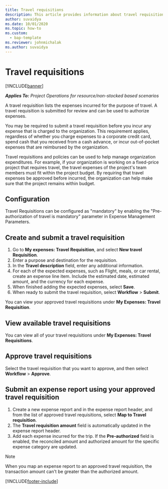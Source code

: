 ```yaml
---
title: Travel requisitions
description: This article provides information about travel requisitions.
author: suvaidya
ms.date: 10/01/2020
ms.topic: how-to
ms.custom: 
  - bap-template
ms.reviewer: johnmichalak
ms.author: suvaidya
---
```


# Travel requisitions

[!INCLUDE[banner](../includes/banner.md)]

_**Applies To:** Project Operations for resource/non-stocked based scenarios_

A travel requisition lists the expenses incurred for the purpose of travel. A travel requisition is submitted for review and can be used to authorize expenses.

You may be required to submit a travel requisition before you incur any expense that is charged to the organization. This requirement applies, regardless of whether you charge expenses to a corporate credit card, spend cash that you received from a cash advance, or incur out-of-pocket expenses that are reimbursed by the organization.

Travel requisitions and policies can be used to help manage organization expenditures. For example, if your organization is working on a fixed-price project that requires travel, the travel expenses of the project's team members must fit within the project budget. By requiring that travel expenses be approved before incurred, the organization can help make sure that the project remains within budget.

## Configuration 

Travel Requisitions can be configured as "mandatory" by enabling the "Pre-authorization of travel is mandatory" parameter in Expense Management Parameters. 

## Create and submit a travel requisition

1. Go to **My expenses: Travel Requisition**, and select **New travel Requisition**.
2. Enter a purpose and destination for the requisition.
3. In the  **Travel description** field, enter any additional information. 
4. For each of the expected expenses, such as Flight, meals, or car rental, create an expense line item. Include the estimated date, estimated amount, and the currency for each expense. 
5. When finished adding the expected expenses, select **Save**.
6. When ready to submit the travel requisition, select **Workflow** > **Submit**.

You can view your approved travel requisitions under **My Expenses: Travel Requisition**. 

## View available travel requisitions

You can view all of your travel requisitions under **My Expenses: Travel Requisitions**.

## Approve travel requisitions

Select the travel requisition that you want to approve, and then select **Workflow** > **Approve**.  

## Submit an expense report using your approved travel requisition

1. Create a new expense report and in the expense report header, and from the list of approved travel requisitions, select **Map to Travel requisition**.
2. The **Travel requisition amount** field is automatically updated in the expense report header.
3. Add each expense incurred for the trip. 
If the **Pre-authorized** field is enabled, the reconciled amount and authorized amount for the specific expense category are updated.

> [!NOTE]
> When you map an expense report to an approved travel requisition, the transaction amount can't be greater than the authorized amount. 


[!INCLUDE[footer-include](../includes/footer-banner.md)]

